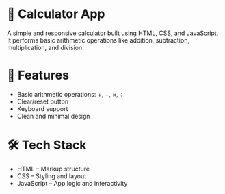 # 🧮 Calculator App

A simple and responsive calculator built using HTML, CSS, and JavaScript. It performs basic arithmetic operations like addition, subtraction, multiplication, and division.

# 🚀 Features

- Basic arithmetic operations: +, −, ×, ÷
- Clear/reset button
- Keyboard support
- Clean and minimal design

# 🛠️ Tech Stack

- HTML – Markup structure
- CSS – Styling and layout
- JavaScript – App logic and interactivity
